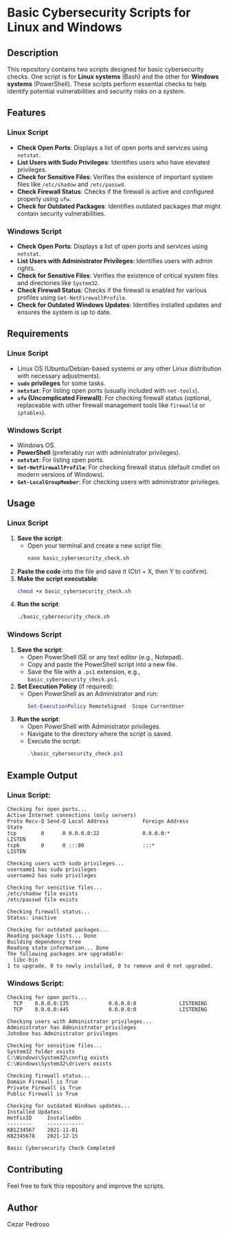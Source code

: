 # Basic Cybersecurity Scripts for Linux and Windows

## Description
This repository contains two scripts designed for basic cybersecurity checks. One script is for **Linux systems** (Bash) and the other for **Windows systems** (PowerShell). These scripts perform essential checks to help identify potential vulnerabilities and security risks on a system.

## Features

### Linux Script
- **Check Open Ports**: Displays a list of open ports and services using `netstat`.
- **List Users with Sudo Privileges**: Identifies users who have elevated privileges.
- **Check for Sensitive Files**: Verifies the existence of important system files like `/etc/shadow` and `/etc/passwd`.
- **Check Firewall Status**: Checks if the firewall is active and configured properly using `ufw`.
- **Check for Outdated Packages**: Identifies outdated packages that might contain security vulnerabilities.

### Windows Script
- **Check Open Ports**: Displays a list of open ports and services using `netstat`.
- **List Users with Administrator Privileges**: Identifies users with admin rights.
- **Check for Sensitive Files**: Verifies the existence of critical system files and directories like `System32`.
- **Check Firewall Status**: Checks if the firewall is enabled for various profiles using `Get-NetFirewallProfile`.
- **Check for Outdated Windows Updates**: Identifies installed updates and ensures the system is up to date.

## Requirements

### Linux Script
- Linux OS (Ubuntu/Debian-based systems or any other Linux distribution with necessary adjustments).
- **`sudo` privileges** for some tasks.
- **`netstat`**: For listing open ports (usually included with `net-tools`).
- **`ufw` (Uncomplicated Firewall)**: For checking firewall status (optional, replaceable with other firewall management tools like `firewalld` or `iptables`).

### Windows Script
- Windows OS.
- **PowerShell** (preferably run with administrator privileges).
- **`netstat`**: For listing open ports.
- **`Get-NetFirewallProfile`**: For checking firewall status (default cmdlet on modern versions of Windows).
- **`Get-LocalGroupMember`**: For checking users with administrator privileges.

## Usage

### Linux Script

1. **Save the script**:
   - Open your terminal and create a new script file:
     ```bash
     nano basic_cybersecurity_check.sh
     ```
2. **Paste the code** into the file and save it (Ctrl + X, then Y to confirm).
3. **Make the script executable**:
   ```bash
   chmod +x basic_cybersecurity_check.sh
   ```
4. **Run the script**:
   ```bash
   ./basic_cybersecurity_check.sh
   ```

### Windows Script

1. **Save the script**:
   - Open PowerShell ISE or any text editor (e.g., Notepad).
   - Copy and paste the PowerShell script into a new file.
   - Save the file with a `.ps1` extension, e.g., `basic_cybersecurity_check.ps1`.
2. **Set Execution Policy** (if required):
   - Open PowerShell as an Administrator and run:
     ```powershell
     Set-ExecutionPolicy RemoteSigned -Scope CurrentUser
     ```
3. **Run the script**:
   - Open PowerShell with Administrator privileges.
   - Navigate to the directory where the script is saved.
   - Execute the script:
     ```powershell
     .\basic_cybersecurity_check.ps1
     ```

## Example Output

### Linux Script:
```
Checking for open ports...
Active Internet connections (only servers)
Proto Recv-Q Send-Q Local Address           Foreign Address         State
tcp        0      0 0.0.0.0:22              0.0.0.0:*               LISTEN
tcp6       0      0 :::80                   :::*                    LISTEN

Checking users with sudo privileges...
username1 has sudo privileges
username2 has sudo privileges

Checking for sensitive files...
/etc/shadow file exists
/etc/passwd file exists

Checking firewall status...
Status: inactive

Checking for outdated packages...
Reading package lists... Done
Building dependency tree       
Reading state information... Done
The following packages are upgradable:
  libc-bin
1 to upgrade, 0 to newly installed, 0 to remove and 0 not upgraded.
```

### Windows Script:
```
Checking for open ports...
  TCP    0.0.0.0:135             0.0.0.0:0              LISTENING
  TCP    0.0.0.0:445             0.0.0.0:0              LISTENING

Checking users with Administrator privileges...
Administrator has Administrator privileges
JohnDoe has Administrator privileges

Checking for sensitive files...
System32 folder exists
C:\Windows\System32\config exists
C:\Windows\System32\drivers exists

Checking firewall status...
Domain Firewall is True
Private Firewall is True
Public Firewall is True

Checking for outdated Windows updates...
Installed Updates:
HotFixID     InstalledOn
--------     ------------
KB1234567    2021-11-01
KB2345678    2021-12-15

Basic Cybersecurity Check Completed
```


## Contributing
Feel free to fork this repository and improve the scripts.

## Author
Cezar Pedroso
